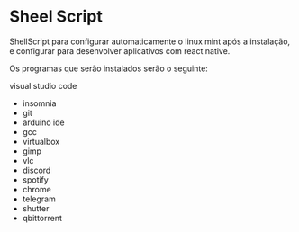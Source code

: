 # Sheel Script

ShellScript para configurar automaticamente o linux mint após a instalação, e configurar para desenvolver aplicativos com react native.

Os programas que serão instalados serão o seguinte:

visual studio code
- insomnia
- git
- arduino ide
- gcc
- virtualbox
- gimp
- vlc
- discord
- spotify
- chrome
- telegram
- shutter
- qbittorrent


